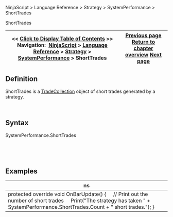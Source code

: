 ﻿


NinjaScript \> Language Reference \> Strategy \> SystemPerformance \> ShortTrades






















ShortTrades







| \<\< [Click to Display Table of Contents](shorttrades.md) \>\> **Navigation:**     [NinjaScript](ninjascript.md) \> [Language Reference](language_reference_wip.md) \> [Strategy](strategy.md) \> [SystemPerformance](systemperformance.md) \> ShortTrades | [Previous page](realtimetrades.md) [Return to chapter overview](systemperformance.md) [Next page](testperiod.md) |
| --- | --- |











## Definition


ShortTrades is a [TradeCollection](tradecollection.md) object of short trades generated by a strategy.


 


## Syntax


SystemPerformance.ShortTrades


 


 


## Examples




| ns |
| --- |
| protected override void OnBarUpdate() {      // Print out the number of short trades      Print("The strategy has taken " \+ SystemPerformance.ShortTrades.Count \+ " short trades."); } |



 








